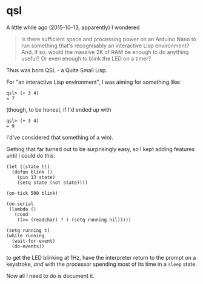 # qsl

A little while ago (2015-10-13, apparently) I wondered

> Is there sufficient space and processing power on an Arduino Nano to run something that's recognisably an interactive Lisp environment?  And, if so, would the massive 2K of RAM be enough to do anything useful?  Or even enough to blink the LED on a timer?

Thus was born QSL - a Quite Small Lisp.

For "an interactive Lisp environment", I was aiming for something like:
```
qsl> (+ 3 4)
= 7
```
(though, to be honest, if I'd ended up with
```
qsl> (+ 3 4)
= 9
```
I'd've considered that something of a win).

Getting that far turned out to be surprisingly easy, so I kept adding features until I could do this:

```
(let ((state t))
  (defun blink ()
    (pin 13 state)
    (setq state (not state))))

(on-tick 500 blink)

(on-serial
 (lambda ()
   (cond
    ((>= (readchar) ? ) (setq running nil)))))

(setq running t)
(while running
  (wait-for-event)
  (do-events))
```
to get the LED blinking at 1Hz, have the interpreter return to the prompt on a keystroke, _and_ with the processor spending most of its time in a `sleep` state.

Now all I need to do is document it.

